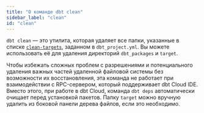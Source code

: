 ```yaml
---
title: "О команде dbt clean"
sidebar_label: "clean"
id: "clean"
---
```


`dbt clean` — это утилита, которая удаляет все папки, указанные в списке [`clean-targets`](/reference/project-configs/clean-targets), заданном в `dbt_project.yml`. Вы можете использовать её для удаления директорий `dbt_packages` и `target`.

Чтобы избежать сложных проблем с разрешениями и потенциального удаления важных частей удаленной файловой системы без возможности их восстановления, эта команда не работает при взаимодействии с RPC-сервером, который поддерживает dbt Cloud IDE. Вместо этого, при работе в dbt Cloud, команда `dbt deps` автоматически очищает перед установкой пакетов. Папку `target` можно вручную удалить из боковой панели дерева файлов, если это необходимо.